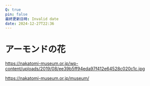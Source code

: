 ```yaml
---
Q: true
pin: false
最終更新日時: Invalid date
date: 2024-12-27T22:36
---
```

# アーモンドの花

https://nakatomi-museum.or.jp/wp-content/uploads/2019/08/ee39b5ff94eda97f412e64528c020c1c.jpg

https://nakatomi-museum.or.jp/museum/